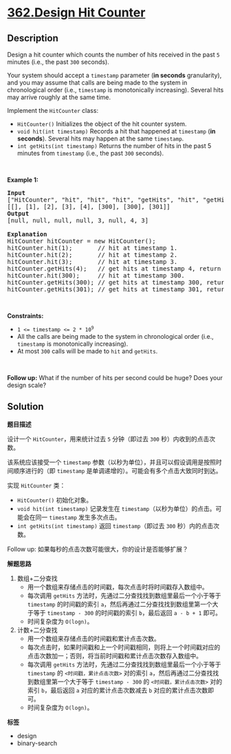 # [362.Design Hit Counter](https://leetcode.com/problems/design-hit-counter/description/)

## Description

<p>Design a hit counter which counts the number of hits received in the past <code>5</code> minutes (i.e., the past <code>300</code> seconds).</p>

<p>Your system should accept a <code>timestamp</code> parameter (<strong>in seconds</strong> granularity), and you may assume that calls are being made to the system in chronological order (i.e., <code>timestamp</code> is monotonically increasing). Several hits may arrive roughly at the same time.</p>

<p>Implement the <code>HitCounter</code> class:</p>

<ul>
  <li><code>HitCounter()</code> Initializes the object of the hit counter system.</li>
  <li><code>void hit(int timestamp)</code> Records a hit that happened at <code>timestamp</code> (<strong>in seconds</strong>). Several hits may happen at the same <code>timestamp</code>.</li>
  <li><code>int getHits(int timestamp)</code> Returns the number of hits in the past 5 minutes from <code>timestamp</code> (i.e., the past <code>300</code> seconds).</li>
</ul>

<p>&nbsp;</p>
<p><strong class="example">Example 1:</strong></p>

<pre>
<strong>Input</strong>
[&quot;HitCounter&quot;, &quot;hit&quot;, &quot;hit&quot;, &quot;hit&quot;, &quot;getHits&quot;, &quot;hit&quot;, &quot;getHits&quot;, &quot;getHits&quot;]
[[], [1], [2], [3], [4], [300], [300], [301]]
<strong>Output</strong>
[null, null, null, null, 3, null, 4, 3]

<strong>Explanation</strong>
HitCounter hitCounter = new HitCounter();
hitCounter.hit(1);       // hit at timestamp 1.
hitCounter.hit(2);       // hit at timestamp 2.
hitCounter.hit(3);       // hit at timestamp 3.
hitCounter.getHits(4);   // get hits at timestamp 4, return 3.
hitCounter.hit(300);     // hit at timestamp 300.
hitCounter.getHits(300); // get hits at timestamp 300, return 4.
hitCounter.getHits(301); // get hits at timestamp 301, return 3.
</pre>

<p>&nbsp;</p>
<p><strong>Constraints:</strong></p>

<ul>
  <li><code>1 &lt;= timestamp &lt;= 2 * 10<sup>9</sup></code></li>
  <li>All the calls are being made to the system in chronological order (i.e., <code>timestamp</code> is monotonically increasing).</li>
  <li>At most <code>300</code> calls will be made to <code>hit</code> and <code>getHits</code>.</li>
</ul>

<p>&nbsp;</p>
<p><strong>Follow up:</strong> What if the number of hits per second could be huge? Does your design scale?</p>

## Solution

**题目描述**

设计一个 `HitCounter`，用来统计过去 `5` 分钟（即过去 `300` 秒）内收到的点击次数。

该系统应该接受一个 `timestamp` 参数（以秒为单位），并且可以假设调用是按照时间顺序进行的（即 `timestamp` 是单调递增的）。可能会有多个点击大致同时到达。

实现 `HitCounter` 类：

- `HitCounter()` 初始化对象。
- `void hit(int timestamp)` 记录发生在 `timestamp`（以秒为单位）的点击。可能会在同一 `timestamp` 发生多次点击。
- `int getHits(int timestamp)` 返回 `timestamp`（即过去 `300` 秒）内的点击次数。

Follow up: 如果每秒的点击次数可能很大，你的设计是否能够扩展？

**解题思路**

1. 数组+二分查找
   - 用一个数组来存储点击的时间戳，每次点击时将时间戳存入数组中。
   - 每次调用 `getHits` 方法时，先通过二分查找找到数组里最后一个小于等于 `timestamp` 的时间戳的索引 `a`，然后再通过二分查找找到数组里第一个大于等于 `timestamp - 300` 的时间戳的索引 `b`，最后返回 `a - b + 1` 即可。
   - 时间复杂度为 `O(logn)`。
2. 计数+二分查找
   - 用一个数组来存储点击的时间戳和累计点击次数。
   - 每次点击时，如果时间戳和上一个时间戳相同，则将上一个时间戳对应的点击次数加一；否则，将当前时间戳和累计点击次数存入数组中。
   - 每次调用 `getHits` 方法时，先通过二分查找找到数组里最后一个小于等于 `timestamp` 的 `<时间戳，累计点击次数>` 对的索引 `a`，然后再通过二分查找找到数组里第一个大于等于 `timestamp - 300` 的 `<时间戳，累计点击次数>` 对的索引 `b`，最后返回 `a` 对应的累计点击次数减去 `b` 对应的累计点击次数即可。
   - 时间复杂度为 `O(logn)`。

**标签**

- design
- binary-search
